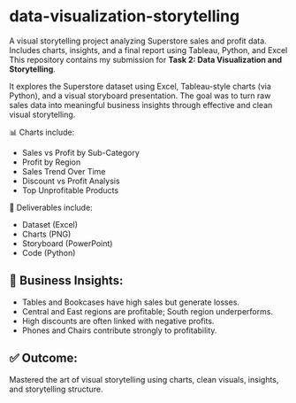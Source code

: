 # data-visualization-storytelling
A visual storytelling project analyzing Superstore sales and profit data. Includes charts, insights, and a final report using Tableau, Python, and Excel
This repository contains my submission for **Task 2: Data Visualization and Storytelling**.

It explores the Superstore dataset using Excel, Tableau-style charts (via Python), and a visual storyboard presentation. The goal was to turn raw sales data into meaningful business insights through effective and clean visual storytelling.

📊 Charts include:
- Sales vs Profit by Sub-Category
- Profit by Region
- Sales Trend Over Time
- Discount vs Profit Analysis
- Top Unprofitable Products

📁 Deliverables include:
- Dataset (Excel)
- Charts (PNG)
- Storyboard (PowerPoint)
- Code (Python)

## 📌 Business Insights:
- Tables and Bookcases have high sales but generate losses.
- Central and East regions are profitable; South region underperforms.
- High discounts are often linked with negative profits.
- Phones and Chairs contribute strongly to profitability.

## ✅ Outcome:
Mastered the art of visual storytelling using charts, clean visuals, insights, and storytelling structure.
